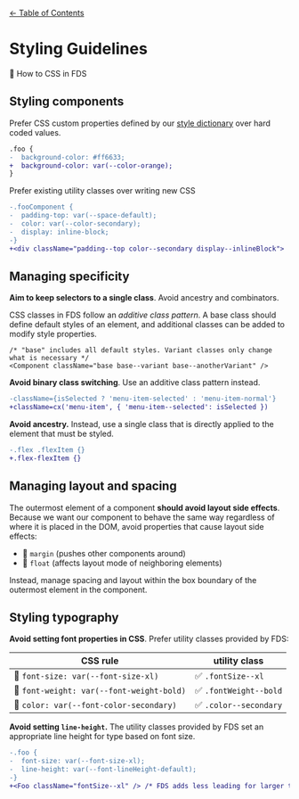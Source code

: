 [&larr; Table of Contents](../CONTRIBUTING.md)

# Styling Guidelines
🎨 How to CSS in FDS

## Styling components

Prefer CSS custom properties defined by our [style dictionary](https://help.github.com/en/articles/customizing-how-changed-files-appear-on-github) over hard coded values.

```diff
.foo {
-  background-color: #ff6633;
+  background-color: var(--color-orange);
}
```

Prefer existing utility classes over writing new CSS

```diff
-.fooComponent {
-  padding-top: var(--space-default);
-  color: var(--color-secondary);
-  display: inline-block;
-}
+<div className="padding--top color--secondary display--inlineBlock">
```

## Managing specificity
**Aim to keep selectors to a single class**. Avoid ancestry and combinators.

CSS classes in FDS follow an _additive class pattern_. A base class should define default
styles of an element, and additional classes can be added to modify style properties.

```
/* "base" includes all default styles. Variant classes only change what is necessary */
<Component className="base base--variant base--anotherVariant" />
```

**Avoid binary class switching**. Use an additive class pattern instead.

```diff
-className={isSelected ? 'menu-item-selected' : 'menu-item-normal'}
+className=cx('menu-item', { 'menu-item--selected': isSelected })
```

**Avoid ancestry.** Instead, use a single class that is directly applied to the element that must be
styled.

```diff
-.flex .flexItem {}
+.flex-flexItem {}
```

## Managing layout and spacing
The outermost element of a component **should avoid layout side effects**. Because we want
our component to behave the same way regardless of where it is placed in the DOM, avoid
properties that cause layout side effects:

- 🚫 `margin` (pushes other components around)
- 🚫 `float` (affects layout mode of neighboring elements)

Instead, manage spacing and layout within the box boundary of the outermost element in the
component.


## Styling typography

**Avoid setting font properties in CSS**. Prefer utility classes provided by FDS:

CSS rule                                   | utility class
------------------------------------------ | --------------------
🚫 `font-size: var(--font-size-xl)`        | ✅ `.fontSize--xl`
🚫 `font-weight: var(--font-weight-bold)`  | ✅ `.fontWeight--bold`
🚫 `color: var(--font-color-secondary)`    | ✅ `.color--secondary`

**Avoid setting `line-height`.** The utility classes provided by FDS set an appropriate
line height for type based on font size.

```diff
-.foo {
-  font-size: var(--font-size-xl);
-  line-height: var(--font-lineHeight-default);
-}
+<Foo className="fontSize--xl" /> /* FDS adds less leading for larger text; more leading for smaller text */
```
